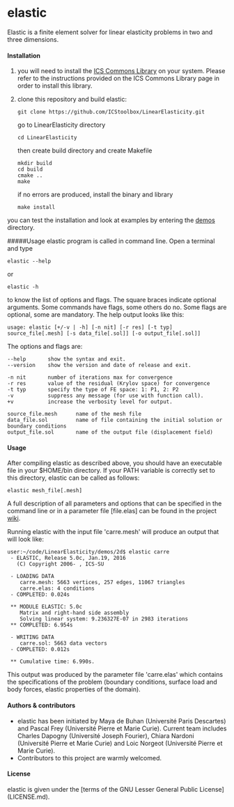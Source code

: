 # elastic
Elastic is a finite element solver for linear elasticity problems in two and three dimensions.

#### Installation
1. you will need to install the [ICS Commons Library](https://github.com/ICStoolbox/Commons) on your system. 
Please refer to the instructions provided on the ICS Commons Library page in order to install this library.

2. clone this repository and build elastic:

   ` git clone https://github.com/ICStoolbox/LinearElasticity.git `

   go to LinearElasticity directory

   ` cd LinearElasticity `

   then create build directory and create Makefile
   ```
   mkdir build
   cd build
   cmake ..
   make
   ```

   if no errors are produced, install the binary and library

   ` make install ` 

you can test the installation and look at examples by entering the [demos](demos) directory.

#####Usage
elastic program is called in command line. Open a terminal and type

    elastic --help

or

    elastic -h

to know the list of options and flags. The square braces indicate optional arguments. Some commands have flags, some others do no. Some flags are optional, some are mandatory. The help output looks like this:

    usage: elastic [+/-v | -h] [-n nit] [-r res] [-t typ] source_file[.mesh] [-s data_file[.sol]] [-o output_file[.sol]]
 
The options and flags are:

    --help       show the syntax and exit.
    --version    show the version and date of release and exit.

    -n nit       number of iterations max for convergence 
    -r res       value of the residual (Krylov space) for convergence
    -t typ       specify the type of FE space: 1: P1, 2: P2
    -v           suppress any message (for use with function call).
    +v           increase the verbosity level for output.

    source_file.mesh      name of the mesh file
    data_file.sol         name of file containing the initial solution or boundary conditions
    output_file.sol       name of the output file (displacement field)


#### Usage
After compiling elastic as described above, you should have an executable file in your $HOME/bin directory. If your PATH variable is correctly set to this directory, elastic can be called as follows:

    elastic mesh_file[.mesh]
 
A full description of all parameters and options that can be specified in the command line or in a parameter file [file.elas] can be found in the project [wiki](https://github.com/ICStoolbox/LinearElasticity/wiki).

Running elastic with the input file 'carre.mesh' will produce an output that will look like:

    user:~/code/LinearElasticity/demos/2d$ elastic carre 
     - ELASTIC, Release 5.0c, Jan.19, 2016
       (C) Copyright 2006- , ICS-SU
    
     - LOADING DATA
        carre.mesh: 5663 vertices, 257 edges, 11067 triangles
        carre.elas: 4 conditions
     - COMPLETED: 0.024s

     ** MODULE ELASTIC: 5.0c
        Matrix and right-hand side assembly
        Solving linear system: 9.236327E-07 in 2983 iterations
     ** COMPLETED: 6.954s

     - WRITING DATA
        carre.sol: 5663 data vectors
     - COMPLETED: 0.012s

     ** Cumulative time: 6.990s.

This output was produced by the parameter file 'carre.elas' which contains the specifications of the problem (boundary conditions, surface load and body forces, elastic properties of the domain).

#### Authors & contributors
* elastic has been initiated by Maya de Buhan (Université Paris Descartes) and Pascal Frey (Université Pierre et Marie Curie). Current team includes Charles Dapogny (Université Joseph Fourier), Chiara Nardoni (Université Pierre et Marie Curie) and Loic Norgeot (Université Pierre et Marie Curie).
* Contributors to this project are warmly welcomed. 

#### License
elastic is given under the [terms of the GNU Lesser General Public License] (LICENSE.md).
